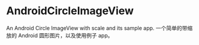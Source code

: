 # AndroidCircleImageView

An Android Circle ImageView with scale and its sample app.
一个简单的带缩放的 Android 圆形图片，以及使用例子 app。
